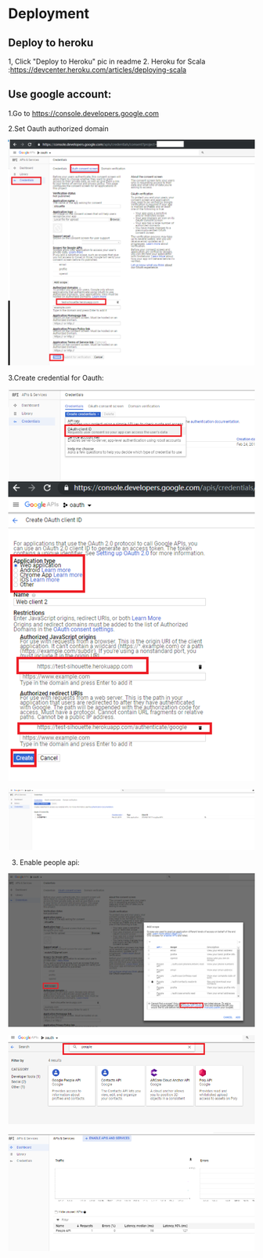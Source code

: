 # Deployment

## Deploy to heroku

1, Click "Deploy to Heroku" pic in readme
2. Heroku for Scala :https://devcenter.heroku.com/articles/deploying-scala


## Use google account:

1.Go to https://console.developers.google.com

2.Set Oauth authorized domain

![oauth.png](/docs/pic/google/oauth.png)

3.Create credential for Oauth:

![webapp1.png](/docs/pic/google/webapp1.png)
![webapp1.2.png](/docs/pic/google/webapp1.2.png)

![webapp2.png](/docs/pic/google/webapp2.png)

3. Enable people api:

![people1.png](/docs/pic/google/people1.png)

![people2.png](/docs/pic/google/people2.png)

![people3.png](/docs/pic/google/people3.png)
